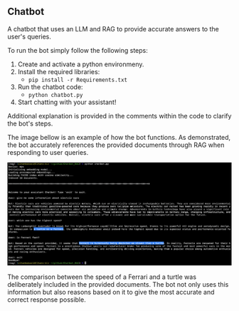 ## Chatbot

A chatbot that uses an LLM and RAG to provide accurate answers to the user's queries.

To run the bot simply follow the following steps:

1. Create and activate a python environmeny.
2. Install the required libraries:
    - `pip install -r Requirements.txt`
3. Run the chatbot code:
    - `python chatbot.py`
4. Start chatting with your assistant!

Additional explanation is provided in the comments within the code to clarify the bot's steps.

The image bellow is an example of how the bot functions. As demonstrated, the bot accurately references the provided documents through RAG when responding to user queries.

![Example xhat](./example_chat.png)

The comparison between the speed of a Ferrari and a turtle was deliberately included in the provided documents. The bot not only uses this information but also reasons based on it to give the most accurate and correct response possible.
